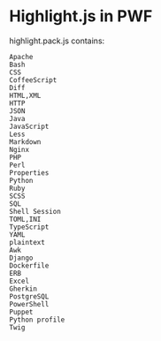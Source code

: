 # Highlight.js in PWF

highlight.pack.js contains:

```
Apache
Bash
CSS
CoffeeScript
Diff
HTML,XML
HTTP
JSON
Java
JavaScript
Less
Markdown
Nginx
PHP
Perl
Properties
Python
Ruby
SCSS
SQL
Shell Session
TOML,INI
TypeScript
YAML
plaintext
Awk
Django
Dockerfile
ERB
Excel
Gherkin
PostgreSQL
PowerShell
Puppet
Python profile
Twig
```
